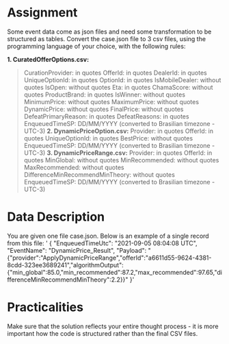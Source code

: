 # Assignment
Some event data come as json files and need some transformation to be structured as tables. Convert the case.json file to 3 csv files, using the programming language of your choice, with the following rules:

**1. CuratedOfferOptions.csv:**
>CurationProvider: in quotes
OfferId: in quotes
DealerId: in quotes
>UniqueOptionId: in quotes
>OptionId: in quotes
>IsMobileDealer: without quotes
>IsOpen: without quotes
>Eta: in quotes
>ChamaScore: without quotes
>ProductBrand: in quotes
>IsWinner: without quotes
>MinimumPrice: without quotes
>MaximumPrice: without quotes
>DynamicPrice: without quotes
>FinalPrice: without quotes
>DefeatPrimaryReason: in quotes
>DefeatReasons: in quotes
>EnqueuedTimeSP: DD/MM/YYYY (converted to Brasilian timezone - UTC-3)
**2. DynamicPriceOption.csv:**
>Provider: in quotes
>OfferId: in quotes
>UniqueOptionId: in quotes
>BestPrice: without quotes
>EnqueuedTimeSP: DD/MM/YYYY (converted to Brasilian timezone - UTC-3)
**3. DynamicPriceRange.csv:**
>Provider: in quotes
>OfferId: in quotes
>MinGlobal: without quotes
>MinRecommended: without quotes
>MaxRecommended: without quotes
>DifferenceMinRecommendMinTheory: without quotes
>EnqueuedTimeSP: DD/MM/YYYY (converted to Brasilian timezone - UTC-3)
# Data Description
You are given one file case.json. Below is an example of a single record from this file:
'
{
    "EnqueuedTimeUtc": "2021-09-05 08:04:08 UTC",
    "EventName": "DynamicPrice_Result",
    "Payload": "{\"provider\":\"ApplyDynamicPriceRange\",\"offerId\":\"a6611d55-9624-4381-8cdd-323ee3689241\",\"algorithmOutput\":{\"min_global\":85.0,\"min_recommended\":87.2,\"max_recommended\":97.65,\"differenceMinRecommendMinTheory\":2.2}}"
  }'
# Practicalities
Make sure that the solution reflects your entire thought process - it is more important how the code is structured rather than the final CSV files.